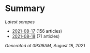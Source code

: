 # Summary
*Latest scrapes*
* [2021-08-17](https://github.com/nuuuwan/news_lk/blob/data/news_lk.2021-08-17.json) (156 articles)
* [2021-08-18](https://github.com/nuuuwan/news_lk/blob/data/news_lk.2021-08-18.json) (71 articles)

*Generated at 09:08AM, August 18, 2021*